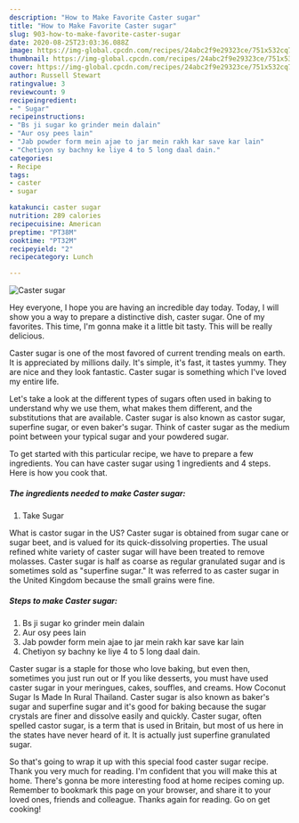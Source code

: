 ```yaml
---
description: "How to Make Favorite Caster sugar"
title: "How to Make Favorite Caster sugar"
slug: 903-how-to-make-favorite-caster-sugar
date: 2020-08-25T23:03:36.088Z
image: https://img-global.cpcdn.com/recipes/24abc2f9e29323ce/751x532cq70/caster-sugar-recipe-main-photo.jpg
thumbnail: https://img-global.cpcdn.com/recipes/24abc2f9e29323ce/751x532cq70/caster-sugar-recipe-main-photo.jpg
cover: https://img-global.cpcdn.com/recipes/24abc2f9e29323ce/751x532cq70/caster-sugar-recipe-main-photo.jpg
author: Russell Stewart
ratingvalue: 3
reviewcount: 9
recipeingredient:
- " Sugar"
recipeinstructions:
- "Bs ji sugar ko grinder mein dalain"
- "Aur osy pees lain"
- "Jab powder form mein ajae to jar mein rakh kar save kar lain"
- "Chetiyon sy bachny ke liye 4 to 5 long daal dain."
categories:
- Recipe
tags:
- caster
- sugar

katakunci: caster sugar 
nutrition: 289 calories
recipecuisine: American
preptime: "PT38M"
cooktime: "PT32M"
recipeyield: "2"
recipecategory: Lunch

---
```



![Caster sugar](https://img-global.cpcdn.com/recipes/24abc2f9e29323ce/751x532cq70/caster-sugar-recipe-main-photo.jpg)

Hey everyone, I hope you are having an incredible day today. Today, I will show you a way to prepare a distinctive dish, caster sugar. One of my favorites. This time, I'm gonna make it a little bit tasty. This will be really delicious.

Caster sugar is one of the most favored of current trending meals on earth. It is appreciated by millions daily. It's simple, it's fast, it tastes yummy. They are nice and they look fantastic. Caster sugar is something which I've loved my entire life.

Let&#39;s take a look at the different types of sugars often used in baking to understand why we use them, what makes them different, and the substitutions that are available. Caster sugar is also known as castor sugar, superfine sugar, or even baker&#39;s sugar. Think of caster sugar as the medium point between your typical sugar and your powdered sugar.


To get started with this particular recipe, we have to prepare a few ingredients. You can have caster sugar using 1 ingredients and 4 steps. Here is how you cook that.

<!--inarticleads1-->

##### The ingredients needed to make Caster sugar:

1. Take  Sugar


What is castor sugar in the US? Caster sugar is obtained from sugar cane or sugar beet, and is valued for its quick-dissolving properties. The usual refined white variety of caster sugar will have been treated to remove molasses. Caster sugar is half as coarse as regular granulated sugar and is sometimes sold as &#34;superfine sugar.&#34; It was referred to as caster sugar in the United Kingdom because the small grains were fine. 

<!--inarticleads2-->

##### Steps to make Caster sugar:

1. Bs ji sugar ko grinder mein dalain
1. Aur osy pees lain
1. Jab powder form mein ajae to jar mein rakh kar save kar lain
1. Chetiyon sy bachny ke liye 4 to 5 long daal dain.


Caster sugar is a staple for those who love baking, but even then, sometimes you just run out or If you like desserts, you must have used caster sugar in your meringues, cakes, souffles, and creams. How Coconut Sugar Is Made In Rural Thailand. Caster sugar is also known as baker&#39;s sugar and superfine sugar and it&#39;s good for baking because the sugar crystals are finer and dissolve easily and quickly. Caster sugar, often spelled castor sugar, is a term that is used in Britain, but most of us here in the states have never heard of it. It is actually just superfine granulated sugar. 

So that's going to wrap it up with this special food caster sugar recipe. Thank you very much for reading. I'm confident that you will make this at home. There's gonna be more interesting food at home recipes coming up. Remember to bookmark this page on your browser, and share it to your loved ones, friends and colleague. Thanks again for reading. Go on get cooking!

